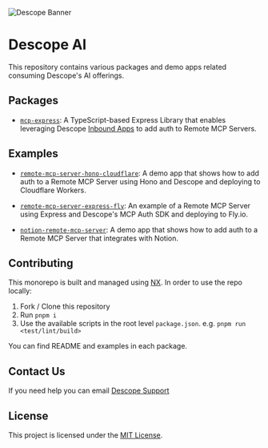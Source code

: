 ![Descope Banner](https://github.com/descope/.github/assets/32936811/d904d37e-e3fa-4331-9f10-2880bb708f64)

# Descope AI

This repository contains various packages and demo apps related consuming Descope's AI offerings.

## Packages

- [`mcp-express`](./packages/mcp-express/README.md): A TypeScript-based Express Library that enables leveraging Descope [Inbound Apps](https://docs.descope.com/inbound-apps) to add auth to Remote MCP Servers.

## Examples

- [`remote-mcp-server-hono-cloudflare`](./examples/remote-mcp-server-hono-cloudflare/README.md): A demo app that shows how to add auth to a Remote MCP Server using Hono and Descope and deploying to Cloudflare Workers.

- [`remote-mcp-server-express-fly`](./examples/remote-mcp-server-express-fly/README.md): An example of a Remote MCP Server using Express and Descope's MCP Auth SDK and deploying to Fly.io.

- [`notion-remote-mcp-server`](./examples/notion-remote-mcp-server/README.md): A demo app that shows how to add auth to a Remote MCP Server that integrates with Notion.

## Contributing

This monorepo is built and managed using [NX](https://nx.dev/). In order to use the repo locally:

1. Fork / Clone this repository
2. Run `pnpm i`
3. Use the available scripts in the root level `package.json`. e.g. `pnpm run <test/lint/build>`

You can find README and examples in each package.

## Contact Us

If you need help you can email [Descope Support](mailto:support@descope.com)

## License

This project is licensed under the [MIT License](./LICENSE).
